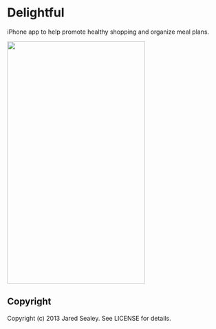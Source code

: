 # Delightful

iPhone app to help promote healthy shopping and organize meal plans.

<image src="http://s7.postimage.org/4mbsivwh7/sample_Image.png" alt="" width=320px height=563 />

## Copyright

Copyright (c) 2013 Jared Sealey. See LICENSE for details.
